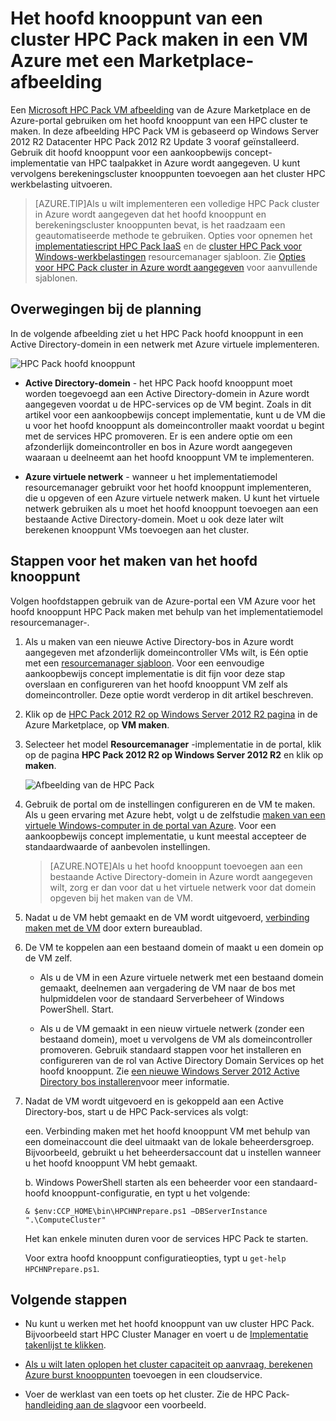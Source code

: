 <properties
 pageTitle="Maken van een HPC Pack hoofd knooppunt in een VM Azure | Microsoft Azure"
 description="Informatie over het gebruik van de Azure-portal en het implementatiemodel resourcemanager maken van een Microsoft HPC Pack hoofd knooppunt in een VM Azure."
 services="virtual-machines-windows"
 documentationCenter=""
 authors="dlepow"
 manager="timlt"
 editor=""
 tags="azure-resource-manager,hpc-pack"/>
<tags
ms.service="virtual-machines-windows"
 ms.devlang="na"
 ms.topic="article"
 ms.tgt_pltfrm="vm-windows"
 ms.workload="big-compute"
 ms.date="08/17/2016"
 ms.author="danlep"/>

# <a name="create-the-head-node-of-an-hpc-pack-cluster-in-an-azure-vm-with-a-marketplace-image"></a>Het hoofd knooppunt van een cluster HPC Pack maken in een VM Azure met een Marketplace-afbeelding


Een [Microsoft HPC Pack VM afbeelding](https://azure.microsoft.com/marketplace/partners/microsoft/hpcpack2012r2onwindowsserver2012r2/) van de Azure Marketplace en de Azure-portal gebruiken om het hoofd knooppunt van een HPC cluster te maken. In deze afbeelding HPC Pack VM is gebaseerd op Windows Server 2012 R2 Datacenter HPC Pack 2012 R2 Update 3 vooraf geïnstalleerd. Gebruik dit hoofd knooppunt voor een aankoopbewijs concept-implementatie van HPC taalpakket in Azure wordt aangegeven. U kunt vervolgens berekeningscluster knooppunten toevoegen aan het cluster HPC werkbelasting uitvoeren.



>[AZURE.TIP]Als u wilt implementeren een volledige HPC Pack cluster in Azure wordt aangegeven dat het hoofd knooppunt en berekeningscluster knooppunten bevat, is het raadzaam een geautomatiseerde methode te gebruiken. Opties voor opnemen het [implementatiescript HPC Pack IaaS](virtual-machines-windows-classic-hpcpack-cluster-powershell-script.md) en de [cluster HPC Pack voor Windows-werkbelastingen](https://azure.microsoft.com/marketplace/partners/microsofthpc/newclusterwindowscn/) resourcemanager sjabloon. Zie [Opties voor HPC Pack cluster in Azure wordt aangegeven](virtual-machines-windows-hpcpack-cluster-options.md) voor aanvullende sjablonen. 


## <a name="planning-considerations"></a>Overwegingen bij de planning

In de volgende afbeelding ziet u het HPC Pack hoofd knooppunt in een Active Directory-domein in een netwerk met Azure virtuele implementeren.

![HPC Pack hoofd knooppunt][headnode]

* **Active Directory-domein** - het HPC Pack hoofd knooppunt moet worden toegevoegd aan een Active Directory-domein in Azure wordt aangegeven voordat u de HPC-services op de VM begint. Zoals in dit artikel voor een aankoopbewijs concept implementatie, kunt u de VM die u voor het hoofd knooppunt als domeincontroller maakt voordat u begint met de services HPC promoveren. Er is een andere optie om een afzonderlijk domeincontroller en bos in Azure wordt aangegeven waaraan u deelneemt aan het hoofd knooppunt VM te implementeren.

* **Azure virtuele netwerk** - wanneer u het implementatiemodel resourcemanager gebruikt voor het hoofd knooppunt implementeren, die u opgeven of een Azure virtuele netwerk maken. U kunt het virtuele netwerk gebruiken als u moet het hoofd knooppunt toevoegen aan een bestaande Active Directory-domein. Moet u ook deze later wilt berekenen knooppunt VMs toevoegen aan het cluster.

    
## <a name="steps-to-create-the-head-node"></a>Stappen voor het maken van het hoofd knooppunt

Volgen hoofdstappen gebruik van de Azure-portal een VM Azure voor het hoofd knooppunt HPC Pack maken met behulp van het implementatiemodel resourcemanager-. 


1. Als u maken van een nieuwe Active Directory-bos in Azure wordt aangegeven met afzonderlijk domeincontroller VMs wilt, is Eén optie met een [resourcemanager sjabloon](https://azure.microsoft.com/documentation/templates/active-directory-new-domain-ha-2-dc/). Voor een eenvoudige aankoopbewijs concept implementatie is dit fijn voor deze stap overslaan en configureren van het hoofd knooppunt VM zelf als domeincontroller. Deze optie wordt verderop in dit artikel beschreven.
    
2. Klik op de [HPC Pack 2012 R2 op Windows Server 2012 R2 pagina](https://azure.microsoft.com/marketplace/partners/microsoft/hpcpack2012r2onwindowsserver2012r2/) in de Azure Marketplace, op **VM maken**. 

3. Selecteer het model **Resourcemanager** -implementatie in de portal, klik op de pagina **HPC Pack 2012 R2 op Windows Server 2012 R2** en klik op **maken**.

    ![Afbeelding van de HPC Pack][marketplace]

4. Gebruik de portal om de instellingen configureren en de VM te maken. Als u geen ervaring met Azure hebt, volgt u de zelfstudie [maken van een virtuele Windows-computer in de portal van Azure](virtual-machines-windows-hero-tutorial.md). Voor een aankoopbewijs concept implementatie, u kunt meestal accepteer de standaardwaarde of aanbevolen instellingen.

    >[AZURE.NOTE]Als u het hoofd knooppunt toevoegen aan een bestaande Active Directory-domein in Azure wordt aangegeven wilt, zorg er dan voor dat u het virtuele netwerk voor dat domein opgeven bij het maken van de VM.
       
4. Nadat u de VM hebt gemaakt en de VM wordt uitgevoerd, [verbinding maken met de VM](virtual-machines-windows-connect-logon.md) door extern bureaublad. 

5. De VM te koppelen aan een bestaand domein of maakt u een domein op de VM zelf.

    * Als u de VM in een Azure virtuele netwerk met een bestaand domein gemaakt, deelnemen aan vergadering de VM naar de bos met hulpmiddelen voor de standaard Serverbeheer of Windows PowerShell. Start.

    * Als u de VM gemaakt in een nieuw virtuele netwerk (zonder een bestaand domein), moet u vervolgens de VM als domeincontroller promoveren. Gebruik standaard stappen voor het installeren en configureren van de rol van Active Directory Domain Services op het hoofd knooppunt. Zie [een nieuwe Windows Server 2012 Active Directory bos installeren](https://technet.microsoft.com/library/jj574166.aspx)voor meer informatie.

5. Nadat de VM wordt uitgevoerd en is gekoppeld aan een Active Directory-bos, start u de HPC Pack-services als volgt:

    een. Verbinding maken met het hoofd knooppunt VM met behulp van een domeinaccount die deel uitmaakt van de lokale beheerdersgroep. Bijvoorbeeld, gebruikt u het beheerdersaccount dat u instellen wanneer u het hoofd knooppunt VM hebt gemaakt.

    b. Windows PowerShell starten als een beheerder voor een standaard-hoofd knooppunt-configuratie, en typt u het volgende:

    ```
    & $env:CCP_HOME\bin\HPCHNPrepare.ps1 –DBServerInstance ".\ComputeCluster"
    ```

    Het kan enkele minuten duren voor de services HPC Pack te starten.

    Voor extra hoofd knooppunt configuratieopties, typt u `get-help HPCHNPrepare.ps1`.


## <a name="next-steps"></a>Volgende stappen

* Nu kunt u werken met het hoofd knooppunt van uw cluster HPC Pack. Bijvoorbeeld start HPC Cluster Manager en voert u de [Implementatie takenlijst te klikken](https://technet.microsoft.com/library/jj884141.aspx).
* [Als u wilt laten oplopen het cluster capaciteit op aanvraag, berekenen Azure burst knooppunten](virtual-machines-windows-classic-hpcpack-cluster-node-burst.md) toevoegen in een cloudservice. 

* Voer de werklast van een toets op het cluster. Zie de HPC Pack- [handleiding aan de slag](https://technet.microsoft.com/library/jj884144)voor een voorbeeld.

<!--Image references-->
[headnode]: ./media/virtual-machines-windows-hpcpack-cluster-headnode/headnode.png
[marketplace]: ./media/virtual-machines-windows-hpcpack-cluster-headnode/marketplace.png
